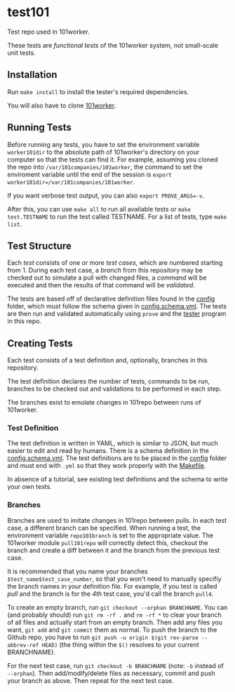 test101
=======

Test repo used in 101worker.

These tests are *functional tests* of the 101worker system, not small-scale unit tests.


Installation
------------

Run `make install` to install the tester's required dependencies.

You will also have to clone [101worker](https://github.com/101companies/101worker).


Running Tests
-------------

Before running any tests, you have to set the environment variable `worker101dir` to the absolute path of 101worker's directory on your computer so that the tests can find it. For example, assuming you cloned the repo into `/var/101companies/101worker`, the command to set the enviroment variable until the end of the session is `export worker101dir=/var/101companies/101worker`.

If you want verbose test output, you can also `export PROVE_ARGS=-v`.

After this, you can use `make all` to run all available tests or `make test.TESTNAME` to run the test called TESTNAME. For a list of tests, type `make list`.


Test Structure
--------------

Each *test* consists of one or more *test cases*, which are numbered starting from 1. During each test case, a *branch* from this repository may be checked out to simulate a pull with changed files, a *command* will be executed and then the results of that command will be *validated*.

The tests are based off of declarative definition files found in the [config](config) folder, which must follow the schema given in [config.schema.yml](config.schema.yml). The tests are then run and validated automatically using `prove` and the [tester](tester) program in this repo.


Creating Tests
--------------

Each test consists of a test definition and, optionally, branches in this repository.

The test definition declares the number of tests, commands to be run, branches to be checked out and validations to be performed in each step.

The branches exist to emulate changes in 101repo between runs of 101worker.


### Test Definition

The test definition is written in YAML, which is similar to JSON, but much easier to edit and read by humans. There is a schema definition in the [config.schema.yml](config.schema.yml). The test definitions are to be placed in the [config](config) folder and must end with `.yml` so that they work properly with the [Makefile](Makefile).

In absence of a tutorial, see existing test definitions and the schema to write your own tests.


### Branches

Branches are used to imitate changes in 101repo between pulls. In each test case, a different branch can be specified. When running a test, the environment variable `repo101branch` is set to the appropriate value. The 101worker module `pull101repo` will correctly detect this, checkout the branch and create a diff between it and the branch from the previous test case.

It is recommended that you name your branches `$test_name$test_case_number`, so that you won't need to manually specifiy the branch names in your definition file. For example, if you test is called *pull* and the branch is for the *4th* test case, you'd call the branch `pull4`.

To create an empty branch, run `git checkout --orphan BRANCHNAME`. You can (and probably should) run `git rm -rf .` and `rm -rf *` to clear your branch of all files and actually start from an empty branch. Then add any files you want, `git add` and `git commit` them as normal. To push the branch to the Github repo, you have to run `git push -u origin $(git rev-parse --abbrev-ref HEAD)` (the thing within the `$()` resolves to your current BRANCHNAME).

For the next test case, run `git checkout -b BRANCHNAME` (note: `-b` instead of `--orphan`). Then add/modify/delete files as necessary, commit and push your branch as above. Then repeat for the next test case.
